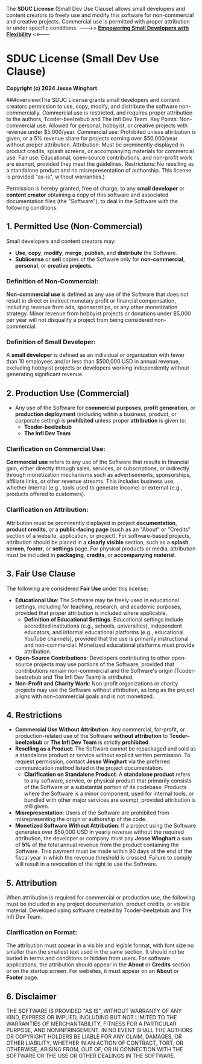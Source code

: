 The **SDUC License** (Small Dev Use Clause) allows small developers and content creators to freely use and modify this software for non-commercial and creative projects. Commercial use is permitted with proper attribution or under specific conditions.
  --->>   [**Empowering Small Developers with Flexibility**](https://gist.github.com/unaveragetech/a29c048c8b1ccad062066507bf183d9e)   <<---

 # SDUC License (Small Dev Use Clause)

**Copyright (c) 2024 Jesse Winghart**

###overview(The SDUC License grants small developers and content creators permission to use, copy, modify, and distribute the software non-commercially. Commercial use is restricted, and requires proper attribution to the authors, Tcoder-beelzebub and The Infi Dev Team.  Key Points: Non-commercial use: Allowed for personal, hobbyist, or creative projects with revenue under $5,000/year. Commercial use: Prohibited unless attribution is given, or a 5% revenue share for projects earning over $50,000/year without proper attribution. Attribution: Must be prominently displayed in product credits, splash screens, or accompanying materials for commercial use. Fair use: Educational, open-source contributions, and non-profit work are exempt, provided they meet the guidelines. Restrictions: No reselling as a standalone product and no misrepresentation of authorship. This license is provided "as-is", without warranties.)


Permission is hereby granted, free of charge, to any **small developer** or **content creator** obtaining a copy of this software and associated documentation files (the "Software"), to deal in the Software with the following conditions:

## 1. **Permitted Use (Non-Commercial)**
   Small developers and content creators may:
   - **Use**, **copy**, **modify**, **merge**, **publish**, and **distribute** the Software.
   - **Sublicense** or **sell** copies of the Software only for **non-commercial**, **personal**, or **creative projects**.
   
   ### Definition of **Non-Commercial**:
   **Non-commercial use** is defined as any use of the Software that does not result in direct or indirect monetary profit or financial compensation, including revenue from ads, sponsorships, or any other monetization strategy. Minor revenue from hobbyist projects or donations under $5,000 per year will not disqualify a project from being considered non-commercial.

   ### Definition of **Small Developer**:
   A **small developer** is defined as an individual or organization with fewer than 10 employees and/or less than $500,000 USD in annual revenue, excluding hobbyist projects or developers working independently without generating significant revenue.

## 2. **Production Use (Commercial)**
   - Any use of the Software for **commercial purposes**, **profit generation**, or **production deployment** (including within a business, product, or corporate setting) is **prohibited** unless proper **attribution** is given to:
     - **Tcoder-beelzebub**
     - **The Infi Dev Team**
   
   ### Clarification on Commercial Use:
   **Commercial use** refers to any use of the Software that results in financial gain, either directly through sales, services, or subscriptions, or indirectly through monetization mechanisms such as advertisements, sponsorships, affiliate links, or other revenue streams. This includes business use, whether internal (e.g., tools used to generate income) or external (e.g., products offered to customers).

   ### Clarification on Attribution:
   Attribution must be prominently displayed in project **documentation**, **product credits**, or a **public-facing page** (such as an "About" or "Credits" section of a website, application, or project). For software-based projects, attribution should be placed in a **clearly visible** section, such as a **splash screen**, **footer**, or **settings** page. For physical products or media, attribution must be included in **packaging**, **credits**, or **accompanying material**.

## 3. **Fair Use Clause**
   The following are considered **Fair Use** under this license:
   - **Educational Use**: The Software may be freely used in educational settings, including for teaching, research, and academic purposes, provided that proper attribution is included where applicable.
     - **Definition of Educational Settings**: Educational settings include accredited institutions (e.g., schools, universities), independent educators, and informal educational platforms (e.g., educational YouTube channels), provided that the use is primarily instructional and non-commercial. Monetized educational platforms must provide attribution.
   - **Open-Source Contributions**: Developers contributing to other open-source projects may use portions of the Software, provided that contributions remain non-commercial and the Software's origin (Tcoder-beelzebub and The Infi Dev Team) is attributed.
   - **Non-Profit and Charity Work**: Non-profit organizations or charity projects may use the Software without attribution, as long as the project aligns with non-commercial goals and is not monetized.

## 4. **Restrictions**
   - **Commercial Use Without Attribution**: Any commercial, for-profit, or production-related use of the Software **without attribution** to **Tcoder-beelzebub** or **The Infi Dev Team** is strictly **prohibited**.
   - **Reselling as a Product**: The Software cannot be repackaged and sold as a standalone product or service without explicit written permission. To request permission, contact **Jesse Winghart** via the preferred communication method listed in the project documentation.
     - **Clarification on Standalone Product**: A **standalone product** refers to any software, service, or physical product that primarily consists of the Software or a substantial portion of its codebase. Products where the Software is a minor component, used for internal tools, or bundled with other major services are exempt, provided attribution is still given.
   - **Misrepresentation**: Users of the Software are prohibited from misrepresenting the origin or authorship of the code.
   - **Monetized Software Without Attribution**: If a project using the Software generates over $50,000 USD in yearly revenue without the required attribution, the developer or company must pay **Jesse Winghart** a sum of **5%** of the total annual revenue from the product containing the Software. This payment must be made within 90 days of the end of the fiscal year in which the revenue threshold is crossed. Failure to comply will result in a revocation of the right to use the Software.

## 5. **Attribution**
   When attribution is required for commercial or production use, the following must be included in any project documentation, product credits, or visible material: Developed using software created by Tcoder-beelzebub and The Infi Dev Team.

### Clarification on Format:
The attribution must appear in a visible and legible format, with font size no smaller than the smallest text used in the same section. It should not be buried in terms and conditions or hidden from users. For software applications, the attribution should appear in the **About** or **Credits** section or on the startup screen. For websites, it must appear on an **About** or **Footer** page.

## 6. **Disclaimer**
THE SOFTWARE IS PROVIDED "AS IS", WITHOUT WARRANTY OF ANY KIND, EXPRESS OR IMPLIED, INCLUDING BUT NOT LIMITED TO THE WARRANTIES OF MERCHANTABILITY, FITNESS FOR A PARTICULAR PURPOSE, AND NONINFRINGEMENT. IN NO EVENT SHALL THE AUTHORS OR COPYRIGHT HOLDERS BE LIABLE FOR ANY CLAIM, DAMAGES, OR OTHER LIABILITY, WHETHER IN AN ACTION OF CONTRACT, TORT, OR OTHERWISE, ARISING FROM, OUT OF, OR IN CONNECTION WITH THE SOFTWARE OR THE USE OR OTHER DEALINGS IN THE SOFTWARE.
